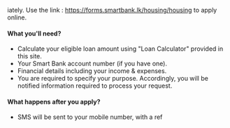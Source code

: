 iately.
Use the link : https://forms.smartbank.lk/housing/housing to apply online.

#### What you'll need?

- Calculate your eligible loan amount using "Loan Calculator" provided in this site.
- Your Smart Bank account number (if you have one).
- Financial details including your income & expenses.
- You are required to specify your purpose. Accordingly, you will be notified information required to process your request.

#### What happens after you apply?

- SMS will be sent to your mobile number, with a ref